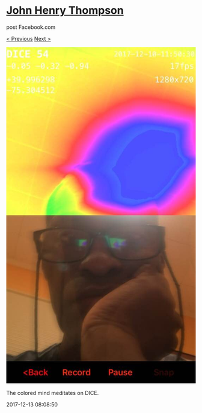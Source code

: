 # [John Henry Thompson](../README.md)
post Facebook.com

[< Previous](2017-12-13-1.md) [Next >](2017-12-12-1.md)

[![](../media/2017-12-13/Timeline-Photos-The-colored-mind-meditates-on-DICE.jpg)](../README.md)

The colored mind meditates on DICE.

2017-12-13 08:08:50
